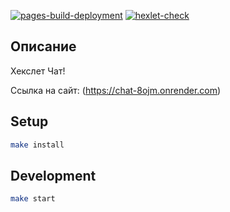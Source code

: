 [![pages-build-deployment](https://github.com/GeorgyKomkov/frontend-project-12/actions/workflows/pages/pages-build-deployment/badge.svg)](https://github.com/GeorgyKomkov/frontend-project-12/actions/workflows/pages/pages-build-deployment)
[![hexlet-check](https://github.com/GeorgyKomkov/frontend-project-12/actions/workflows/hexlet-check.yml/badge.svg)](https://github.com/GeorgyKomkov/frontend-project-12/actions/workflows/hexlet-check.yml)
## Описание

Хекслет Чат!

Ссылка на сайт: (https://chat-8ojm.onrender.com)


## Setup

```bash
make install
```

## Development

```bash
make start
```


